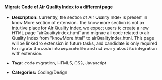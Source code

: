 #### Migrate Code of Air Quality Index to a different page


- **Description:**
Currently, the section of Air Quality Index is present in know More section of extension. The know more section is not an intuitive place for Air Quality index, we expect users to create a new HTML page "airQualityIndex.html" and migrate all code related to air Quality Index from "knowMore.html" to airQualityIndex.html. This page will be linked to extension in future tasks, and candidate is only required to migrate the code into separate file and not worry about its integration with extension.

- **Tags:** code migration, HTML5, CSS, Javascript

- **Categories:** Coding/Design






